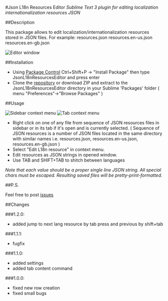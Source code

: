 #Json L18n Resources Editor
_Sublime Text 3 plugin for editing localization internationalization resources JSON_

##Description

This package allows to edit localization/internationalization resources stored in JSON files. For example:
resources.json
resources.en-us.json
resources.en-gb.json

![Editor window](http://i.imgur.com/eYPSpFw.png)

##Installation

  - Using [Package Control](https://packagecontrol.io/) Ctrl+Shift+P -> "Install Package" then type JsonL18nResourcesEditor and press enter
  - Clone the [repository](https://github.com/alex18881/JsonL18nResourcesEditor) or download ZIP and extract to the JsonL18nResourcesEditor directory in your Sublime 'Packages' folder ( menu "Preferences"->"Browse Packages" )

##Usage

![Sidebar context menu](http://i.imgur.com/tfF6IOR.png)
![Tab context menu](http://i.imgur.com/CMJD4Cr.png)

  - Right click on one of any file from sequence of JSON resources files in sidebar or in its tab if it's open and is currently selected. ( Sequence of JSON resources is a number of JSON files located in the same directory with similar names i.e. resources.json, resources.en-us.json, resources.en-gb.json )
  - Select "Edit L18n resource" in context menu.
  - Edit resources as JSON strings in opened window.
  - Use TAB and SHIFT+TAB to shitch between languages

*Note that each value should be a proper single line JSON string. All special chars must be escaped.
Resulting saved files will be pretty-print-formatted.*

##P.S.

Feel free to post [issues](https://github.com/alex18881/JsonL18nResourcesEditor/issues)

##Changes

###1.2.0:

- added jump to next lang resource by tab press and previous by shift+tab

###1.1.1:
- fugfix

###1.1.0:

- added settings
- added tab content command

###1.0.0:

- fixed new row creation
- fixed small bugs